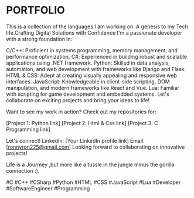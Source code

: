# PORTFOLIO
This is a collection of the languages I am working on. A genesis to my Tech life.Crafting Digital Solutions with Confidence
I'm a passionate developer with a strong foundation in:

C/C++: Proficient in systems programming, memory management, and performance optimization.
C#: Experienced in building robust and scalable applications using .NET framework.
Python: Skilled in data analysis, automation, and web development with frameworks like Django and Flask.
HTML & CSS: Adept at creating visually appealing and responsive web interfaces.
JavaScript: Knowledgeable in client-side scripting, DOM manipulation, and modern frameworks like React and Vue.
Lua: Familiar with scripting for game development and embedded systems.
Let's collaborate on exciting projects and bring your ideas to life!


Want to see my work in action?
Check out my repositories for:

[Project 1: Python  link]
[Project 2: Html & Css link]
[Project 3: C Programming link]


Let's connect!
LinkedIn: [Your LinkedIn profile link]
Email: [ronnyron225@gmail.com]
Looking forward to collaborating on innovative projects!

Life is a Jourmey ,but more like a tussle in the jungle minus the gorilla connection :).

#C #C++ #CSharp #Python #HTML #CSS #JavaScript #Lua #Developer #SoftwareEngineer #Programming

